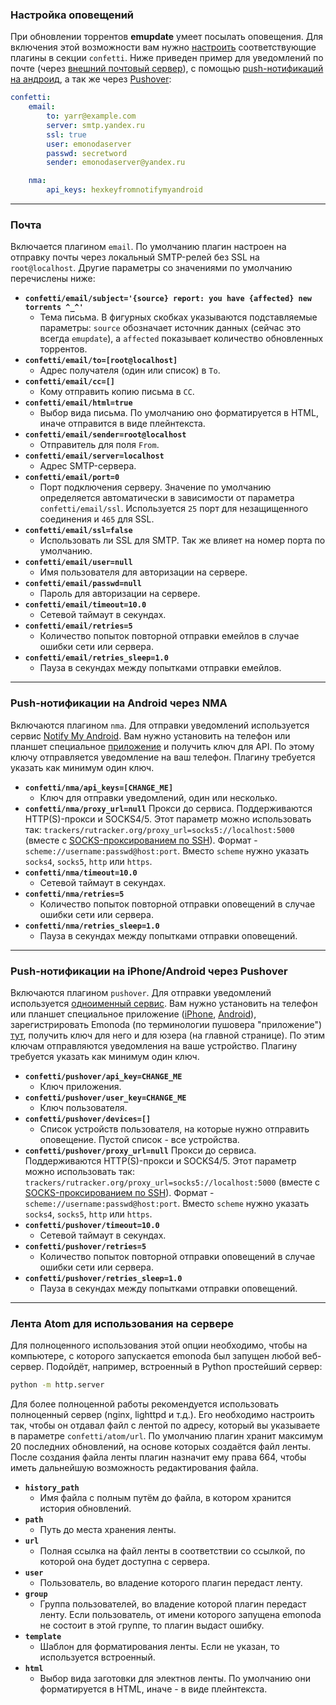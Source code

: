 ### Настройка оповещений ###
При обновлении торрентов **emupdate** умеет посылать оповещения. Для включения этой возможности вам нужно [настроить](config) соответствующие плагины в секции `confetti`. Ниже приведен пример для уведомлений по почте (через [внешний почтовый сервер](https://yandex.ru/support/mail/mail-clients.xml)), с помощью [push-нотификаций на андроид](http://www.notifymyandroid.com/), а так же через [Pushover](https://pushover.net/):
```yaml
confetti:
    email:
        to: yarr@example.com
        server: smtp.yandex.ru
        ssl: true
        user: emonodaserver
        passwd: secretword
        sender: emonodaserver@yandex.ru

    nma:
        api_keys: hexkeyfromnotifymyandroid
```

***

### Почта ###
Включается плагином `email`. По умолчанию плагин настроен на отправку почты через локальный SMTP-релей без SSL на `root@localhost`. Другие параметры со значениями по умолчанию перечислены ниже:

* **`confetti/email/subject='{source} report: you have {affected} new torrents ^_^'`**
    * Тема письма. В фигурных скобках указываются подставляемые параметры: `source` обозначает источник данных (сейчас это всегда `emupdate`), а `affected` показывает количество обновленных торрентов.
* **`confetti/email/to=[root@localhost]`**
    * Адрес получателя (один или список) в `To`.
* **`confetti/email/cc=[]`**
    * Кому отправить копию письма в `CC`.
* **`confetti/email/html=true`**
    * Выбор вида письма. По умолчанию оно форматируется в HTML, иначе отправится в виде плейнтекста.
* **`confetti/email/sender=root@localhost`**
    * Отправитель для поля `From`.
* **`confetti/email/server=localhost`**
    * Адрес SMTP-сервера.
* **`confetti/email/port=0`**
    * Порт подключения серверу. Значение по умолчанию определяется автоматически в зависимости от параметра `confetti/email/ssl`. Используется `25` порт для незащищенного соединения и `465` для SSL.
* **`confetti/email/ssl=false`**
    * Использовать ли SSL для SMTP. Так же влияет на номер порта по умолчанию.
* **`confetti/email/user=null`**
    * Имя пользователя для авторизации на сервере.
* **`confetti/email/passwd=null`**
    * Пароль для авторизации на сервере.
* **`confetti/email/timeout=10.0`**
    * Сетевой таймаут в секундах.
* **`confetti/email/retries=5`**
    * Количество попыток повторной отправки емейлов в случае ошибки сети или сервера.
* **`confetti/email/retries_sleep=1.0`**
    * Пауза в секундах между попытками отправки емейлов.

***

### Push-нотификации на Android через NMA ###
Включаются плагином `nma`. Для отправки уведомлений используется сервис [Notify My Android](http://www.notifymyandroid.com). Вам нужно установить на телефон или планшет специальное [приложение](https://play.google.com/store/apps/details?id=com.usk.app.notifymyandroid) и получить ключ для API. По этому ключу отправляется уведомление на ваш телефон. Плагину требуется указать как минимум один ключ.

* **`confetti/nma/api_keys=[CHANGE_ME]`**
    * Ключ для отправки уведомлений, один или несколько.
* **`confetti/nma/proxy_url=null`**
    Прокси до сервиса. Поддерживаются HTTP(S)-прокси и SOCKS4/5. Этот параметр можно использовать так: `trackers/rutracker.org/proxy_url=socks5://localhost:5000` (вместе с [SOCKS-проксированием по SSH](https://ru.wikibooks.org/wiki/SSH_%D1%82%D1%83%D0%BD%D0%BD%D0%B5%D0%BB%D0%B8%D1%80%D0%BE%D0%B2%D0%B0%D0%BD%D0%B8%D0%B5)). Формат - `scheme://username:passwd@host:port`. Вместо `scheme` нужно указать `socks4`, `socks5`, `http` или `https`.
* **`confetti/nma/timeout=10.0`**
    * Сетевой таймаут в секундах.
* **`confetti/nma/retries=5`**
    * Количество попыток повторной отправки оповещений в случае ошибки сети или сервера.
* **`confetti/nma/retries_sleep=1.0`**
    * Пауза в секундах между попытками отправки оповещений.

***

### Push-нотификации на iPhone/Android через Pushover ###
Включаются плагином `pushover`. Для отправки уведомлений используется [одноименный сервис](https://pushover.net/). Вам нужно установить на телефон или планшет специальное приложение ([iPhone](https://itunes.apple.com/ru/app/pushover-notifications/id506088175), [Android](https://play.google.com/store/apps/details?id=net.superblock.pushover)), зарегистрировать Emonoda (по терминологии пушовера "приложение") [тут](https://pushover.net/apps/build), получить ключ для него и для юзера (на главной странице). По этим ключам отправляются уведомления на ваше устройство.
Плагину требуется указать как минимум один ключ.

* **`confetti/pushover/api_key=CHANGE_ME`**
    * Ключ приложения.
* **`confetti/pushover/user_key=CHANGE_ME`**
    * Ключ пользователя.
* **`confetti/pushover/devices=[]`**
    * Список устройств пользователя, на которые нужно отправить оповещение. Пустой список - все устройства.
* **`confetti/pushover/proxy_url=null`**
    Прокси до сервиса. Поддерживаются HTTP(S)-прокси и SOCKS4/5. Этот параметр можно использовать так: `trackers/rutracker.org/proxy_url=socks5://localhost:5000` (вместе с [SOCKS-проксированием по SSH](https://ru.wikibooks.org/wiki/SSH_%D1%82%D1%83%D0%BD%D0%BD%D0%B5%D0%BB%D0%B8%D1%80%D0%BE%D0%B2%D0%B0%D0%BD%D0%B8%D0%B5)). Формат - `scheme://username:passwd@host:port`. Вместо `scheme` нужно указать `socks4`, `socks5`, `http` или `https`.
* **`confetti/pushover/timeout=10.0`**
    * Сетевой таймаут в секундах.
* **`confetti/pushover/retries=5`**
    * Количество попыток повторной отправки оповещений в случае ошибки сети или сервера.
* **`confetti/pushover/retries_sleep=1.0`**
    * Пауза в секундах между попытками отправки оповещений.


***

### Лента Atom для использования на сервере ###
Для полноценного использования этой опции необходимо, чтобы на компьютере, с которого запускается emonoda был запущен любой веб-сервер. Подойдёт, например, встроенный в Python простейший сервер: 
```bash
python -m http.server
```
Для более полноценной работы рекомендуется использовать полноценный сервер (nginx, lighttpd и т.д.). Его необходимо настроить так, чтобы он отдавал файл с лентой по адресу, который вы указываете в параметре `confetti/atom/url`. По умолчанию плагин хранит максимум 20 последних обновлений, на основе которых создаётся файл ленты. После создания файла ленты плагин назначит ему права 664, чтобы иметь дальнейшую возможность редактирования файла.

* **`history_path`** 
    * Имя файла с полным путём до файла, в котором хранится история обновлений.
* **`path`**
    * Путь до места хранения ленты.
* **`url`**
    * Полная ссылка на файл ленты в соответствии со ссылкой, по которой она будет доступна с сервера.
* **`user`**
    * Пользователь, во владение которого плагин передаст ленту.
* **`group`**
    * Группа пользователей, во владение которой плагин передаст ленту. Если пользователь, от имени которого запущена emonoda не состоит в этой группе, то плагин выдаст ошибку.
* **`template`**
    * Шаблон для форматирования ленты. Если не указан, то используется встроенный.
* **`html`**
    * Выбор вида заготовки для электнов ленты. По умолчанию они форматируется в HTML, иначе - в виде плейнтекста.
